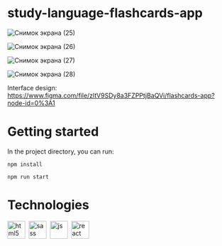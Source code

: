 # study-language-flashcards-app

![Снимок экрана (25)](https://user-images.githubusercontent.com/98190765/213923969-01bb5557-5f31-4e8e-9e5a-f709f005fd59.png)

![Снимок экрана (26)](https://user-images.githubusercontent.com/98190765/213923992-52dfca70-7bce-4e85-915c-430d49615160.png)

![Снимок экрана (27)](https://user-images.githubusercontent.com/98190765/213923998-1eab7a9b-7463-4800-baeb-8992e7ca3885.png)

![Снимок экрана (28)](https://user-images.githubusercontent.com/98190765/213924006-4d514ace-5b5a-4ca2-856f-f6433a6c23e1.png)


Interface design: https://www.figma.com/file/zltV9SDy8a3FZPPtjBaQVi/flashcards-app?node-id=0%3A1

# Getting started


In the project directory, you can run:

`npm install`

`npm run start`

# Technologies

<div>
    <img title='html5' alt='html5' width="40" height="40" src="https://cdn.jsdelivr.net/gh/devicons/devicon/icons/html5/html5-original.svg" />&nbsp;
    <img title='sass' alt='sass' width="40" height="40" src="https://cdn.jsdelivr.net/gh/devicons/devicon/icons/sass/sass-original.svg"" />&nbsp;
    <img title='js' alt='js' width="40" height="40" src="https://cdn.jsdelivr.net/gh/devicons/devicon/icons/javascript/javascript-plain.svg" />&nbsp;
    <img title='react' alt='react' width="40" height="40" src="https://cdn.jsdelivr.net/gh/devicons/devicon/icons/react/react-original.svg" />
</div>
